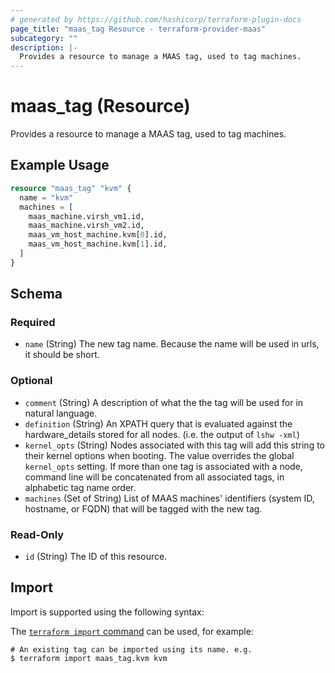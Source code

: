 ```yaml
---
# generated by https://github.com/hashicorp/terraform-plugin-docs
page_title: "maas_tag Resource - terraform-provider-maas"
subcategory: ""
description: |-
  Provides a resource to manage a MAAS tag, used to tag machines.
---
```


# maas_tag (Resource)

Provides a resource to manage a MAAS tag, used to tag machines.

## Example Usage

```terraform
resource "maas_tag" "kvm" {
  name = "kvm"
  machines = [
    maas_machine.virsh_vm1.id,
    maas_machine.virsh_vm2.id,
    maas_vm_host_machine.kvm[0].id,
    maas_vm_host_machine.kvm[1].id,
  ]
}
```

<!-- schema generated by tfplugindocs -->
## Schema

### Required

- `name` (String) The new tag name. Because the name will be used in urls, it should be short.

### Optional

- `comment` (String) A description of what the the tag will be used for in natural language.
- `definition` (String) An XPATH query that is evaluated against the hardware_details stored for all nodes. (i.e. the output of ``lshw -xml``)
- `kernel_opts` (String) Nodes associated with this tag will add this string to their kernel options when booting. The value overrides the global ``kernel_opts`` setting. If more than one tag is associated with a node, command line will be concatenated from all associated tags, in alphabetic tag name order.
- `machines` (Set of String) List of MAAS machines' identifiers (system ID, hostname, or FQDN) that will be tagged with the new tag.

### Read-Only

- `id` (String) The ID of this resource.

## Import

Import is supported using the following syntax:

The [`terraform import` command](https://developer.hashicorp.com/terraform/cli/commands/import) can be used, for example:

```shell
# An existing tag can be imported using its name. e.g.
$ terraform import maas_tag.kvm kvm
```
